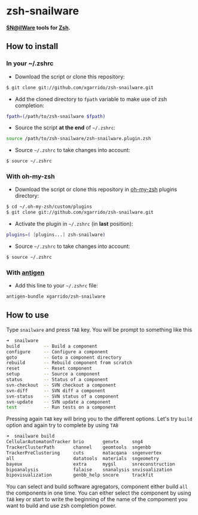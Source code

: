 # zsh-snailware

**[SN@ilWare](https://nemo.lpc-caen.in2p3.fr) tools for [Zsh](http://www.zsh.org).**

How to install
--------------

### In your ~/.zshrc

* Download the script or clone this repository:

``` bash
$ git clone git://github.com/xgarrido/zsh-snailware.git
```

* Add the cloned directory to `fpath` variable to make use of zsh completion:

``` bash
fpath=(/path/to/zsh-snailware $fpath)
```

* Source the script **at the end** of `~/.zshrc`:

``` bash
source /path/to/zsh-snailware/zsh-snailware.plugin.zsh
```

* Source `~/.zshrc`  to take changes into account:

``` bash
$ source ~/.zshrc
```

### With oh-my-zsh

* Download the script or clone this repository in [oh-my-zsh](http://github.com/robbyrussell/oh-my-zsh) plugins directory:

``` bash
$ cd ~/.oh-my-zsh/custom/plugins
$ git clone git://github.com/xgarrido/zsh-snailware.git
```

* Activate the plugin in `~/.zshrc` (in **last** position):

``` bash
plugins=( [plugins...] zsh-snailware)
```

* Source `~/.zshrc`  to take changes into account:

``` bash
$ source ~/.zshrc
```

### With [antigen](https://github.com/zsh-users/antigen)

* Add this line to your `~/.zshrc` file:

``` bash
antigen-bundle xgarrido/zsh-snailware
```

How to use
----------

Type `snailware` and press `TAB` key. You will be prompt to
something like this

```bash
➜  snailware
build         -- Build a component
configure     -- Configure a component
goto          -- Goto a component directory
rebuild       -- Rebuild component from scratch
reset         -- Reset component
setup         -- Source a component
status        -- Status of a component
svn-checkout  -- SVN checkout a component
svn-diff      -- SVN diff a component
svn-status    -- SVN status of a component
svn-update    -- SVN update a component
test          -- Run tests on a component
```

Pressing again `TAB` key will bring you to the different
options. Let's try `build` option and again try to complete by using `TAB`

```bash
➜  snailware build
CellularAutomatonTracker brio       genvtx     sng4
TrackerClusterPath       channel    geomtools  sngenbb
TrackerPreClustering     cuts       matacqana  sngenvertex
all                      datatools  materials  sngeometry
bayeux                   extra      mygsl      snreconstruction
bipoanalysis             falaise    snanalysis snvisualization
bipovisualization        genbb_help sncore     trackfit
```

You can select and build software agregators, component either build `all` the
components in one time. You can either select the component by using
`TAB` key or start to write the beginning of the name of the compoment you want
to build and use zsh completion power.
